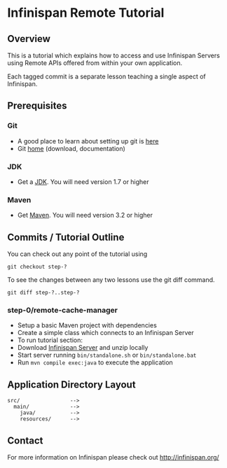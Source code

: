 # Infinispan Remote Tutorial

## Overview

This is a tutorial which explains how to access and use Infinispan Servers 
using Remote APIs offered from within your own application.

Each tagged commit is a separate lesson teaching a single aspect of Infinispan.

## Prerequisites

### Git

- A good place to learn about setting up git is [here][git-github]
- Git [home][git-home] (download, documentation)

### JDK

- Get a [JDK][jdk-download]. You will need version 1.7 or higher

### Maven

- Get [Maven][maven-download]. You will need version 3.2 or higher

## Commits / Tutorial Outline

You can check out any point of the tutorial using

    git checkout step-?

To see the changes between any two lessons use the git diff command.

    git diff step-?..step-?

### step-0/remote-cache-manager

- Setup a basic Maven project with dependencies
- Create a simple class which connects to an Infinispan Server
- To run tutorial section:
 - Download [Infinispan Server][infinispan-server-download] and unzip locally
 - Start server running `bin/standalone.sh` or `bin/standalone.bat`
 - Run `mvn compile exec:java` to execute the application 

## Application Directory Layout

    src/                -->
      main/             -->
        java/           -->
        resources/      -->

## Contact

For more information on Infinispan please check out http://infinispan.org/

[jdk-download]: http://www.oracle.com/technetwork/articles/javase/index-jsp-138363.html
[git-home]: http://git-scm.com
[git-github]: http://help.github.com/set-up-git-redirect
[maven-download]: http://maven.apache.org/download.html
[infinispan-server-download]: http://infinispan.org/download 
